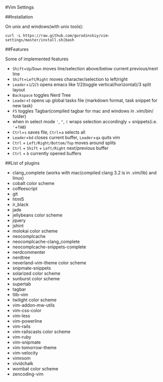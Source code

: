 #Vim Settings

##Installation

On unix and windows(with unix tools):
```
curl -L https://raw.github.com/gorodinskiy/vim-settings/master/install.sh|bash
```

##Features

Some of implemented features

 * `Shift`+`Up`/`Down` moves line/selection above/below current previous/next line
 * `Shift`+`Left`/`Right` moves character/selection to left/right
 * `Leader`+`1`/`2`/`3` opens emacs like 1/2(toggle vertical/horizontal)/3 split layout
 * `Backspace` toggles Nerd Tree
 * `Leader`+t opens up global tasks file (markdown format, task snippet for new task)
 * `F5` toggles Tagbar(compiled tagbar for mac and windows in .vim/bin/ folder)
 * when in select mode `'`, `"`, `(` wraps selection accordingly + snippets(i.e. `'`+`TAB`)
 * `Ctrl`+`s` saves file, `Ctrl`+`a` selects all
 * `Leader`+`bd` closes current buffer, `Leader`+`qa` quits vim
 * `Ctrl` + `Left/Right/Bottom/Top` moves around splits
 * `Ctrl` + `Shift` + `Left/Right` next/previous buffer
 * `Ctrl` + `b` currently opened buffers

##List of plugins

 * clang_complete (works with mac(compiled clang 3.2 is in .vim/lib) and linux) 
 * cobalt color scheme
 * coffeescript		
 * git	
 * html5		
 * ir_black 
 * jade
 * jellybeans color scheme
 * jquery
 * jshint
 * molokai color scheme
 * neocomplcache	
 * neocomplcache-clang_complete
 * neocomplcache-snippets-complete
 * nerdcommenter
 * nerdtree
 * neverland-vim-theme color scheme
 * snipmate-snippets	
 * solarized color scheme
 * sunburst color scheme
 * supertab 
 * tagbar
 * tlib-vim
 * twilight color scheme
 * vim-addon-mw-utils
 * vim-css-color
 * vim-less
 * vim-powerline
 * vim-rails
 * vim-railscasts color scheme
 * vim-ruby
 * vim-snipmate
 * vim-tomorrow-theme
 * vim-velocity
 * vimroom
 * vividchalk
 * wombat color scheme
 * zencoding-vim

